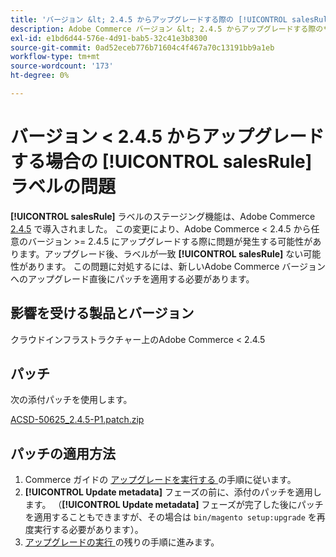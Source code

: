 ```yaml
---
title: 'バージョン &lt; 2.4.5 からアップグレードする際の [!UICONTROL salesRule] ラベルの問題'
description: Adobe Commerce バージョン &lt; 2.4.5 からアップグレードする際の**[!UICONTROL salesRule]**の問題に対処するためのパッチを適用します。
exl-id: e1bd6d44-576e-4d91-bab5-32c41e3b8300
source-git-commit: 0ad52eceb776b71604c4f467a70c13191bb9a1eb
workflow-type: tm+mt
source-wordcount: '173'
ht-degree: 0%

---
```


# バージョン &lt; 2.4.5 からアップグレードする場合の **[!UICONTROL salesRule]** ラベルの問題

**[!UICONTROL salesRule]** ラベルのステージング機能は、Adobe Commerce [2.4.5](/docs/commerce-operations/release/notes/adobe-commerce/2-4-5.html) で導入されました。 この変更により、Adobe Commerce &lt; 2.4.5 から任意のバージョン >= 2.4.5 にアップグレードする際に問題が発生する可能性があります。アップグレード後、ラベルが一致 **[!UICONTROL salesRule]** ない可能性があります。 この問題に対処するには、新しいAdobe Commerce バージョンへのアップグレード直後にパッチを適用する必要があります。

## 影響を受ける製品とバージョン

クラウドインフラストラクチャー上のAdobe Commerce &lt; 2.4.5

## パッチ

次の添付パッチを使用します。

[ACSD-50625_2.4.5-P1.patch.zip](assets/ACSD-50625_2.4.5-p1.patch.zip)

## パッチの適用方法

1. Commerce ガイドの [ アップグレードを実行する ](https://experienceleague.adobe.com/docs/commerce-operations/upgrade-guide/implementation/perform-upgrade.html) の手順に従います。
1. **[!UICONTROL Update metadata]** フェーズの前に、添付のパッチを適用します。
（**[!UICONTROL Update metadata]** フェーズが完了した後にパッチを適用することもできますが、その場合は `bin/magento setup:upgrade` を再度実行する必要があります）。
1. [ アップグレードの実行 ](https://experienceleague.adobe.com/docs/commerce-operations/upgrade-guide/implementation/perform-upgrade.html) の残りの手順に進みます。
